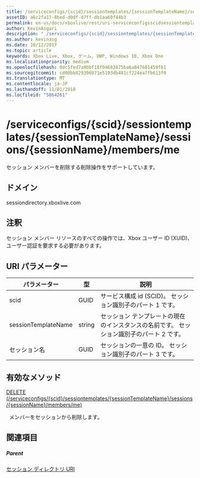 ```yaml
---
title: /serviceconfigs/{scid}/sessiontemplates/{sessionTemplateName}/sessions/{sessionName}/members/me
assetID: a6c2fa17-8bed-d0df-d7ff-db1aa60f44b3
permalink: en-us/docs/xboxlive/rest/uri-serviceconfigsscidsessiontemplatessessiontemplatenamesessionssessionnamemembersme.html
author: KevinAsgari
description: " /serviceconfigs/{scid}/sessiontemplates/{sessionTemplateName}/sessions/{sessionName}/members/me"
ms.author: kevinasg
ms.date: 10/12/2017
ms.topic: article
keywords: Xbox Live, Xbox, ゲーム, UWP, Windows 10, Xbox One
ms.localizationpriority: medium
ms.openlocfilehash: 0dc5fed7a9bbf18f04683875ba6a847601459f61
ms.sourcegitcommit: cd00bb829306871e5103db481cf224ea7fb613f0
ms.translationtype: MT
ms.contentlocale: ja-JP
ms.lasthandoff: 11/01/2018
ms.locfileid: "5864261"
---
```

# <a name="serviceconfigsscidsessiontemplatessessiontemplatenamesessionssessionnamemembersme"></a>/serviceconfigs/{scid}/sessiontemplates/{sessionTemplateName}/sessions/{sessionName}/members/me
セッション メンバーを削除する削除操作をサポートしています。
<a id="ID4EO"></a>


## <a name="domain"></a>ドメイン
sessiondirectory.xboxlive.com  
<a id="ID4ET"></a>

 
## <a name="remarks"></a>注釈

セッション メンバー リソースのすべての操作では、Xbox ユーザー ID (XUID)、ユーザー認証を要求する必要があります。

<a id="ID4EAB"></a>


## <a name="uri-parameters"></a>URI パラメーター

| パラメーター| 型| 説明|
| --- | --- | --- |
| scid| GUID| サービス構成 id (SCID)。 セッション識別子のパート 1 です。|
| sessionTemplateName| string| セッション テンプレートの現在のインスタンスの名前です。 セッション識別子のパート 2 です。|
| セッション名| GUID| セッションの一意の ID。 セッション識別子のパート 3 です。|

<a id="ID4EOC"></a>


## <a name="valid-methods"></a>有効なメソッド

[DELETE (/serviceconfigs/{scid}/sessiontemplates/{sessionTemplateName}/sessions/{sessionName}/members/me)](uri-serviceconfigsscidsessiontemplatessessiontemplatenamesessionssessionnamemembersmedelete.md)

&nbsp;&nbsp;メンバーをセッションから削除します。

<a id="ID4EYC"></a>


## <a name="see-also"></a>関連項目

<a id="ID4E1C"></a>


##### <a name="parent"></a>Parent

[セッション ディレクトリ URI](atoc-reference-sessiondirectory.md)
